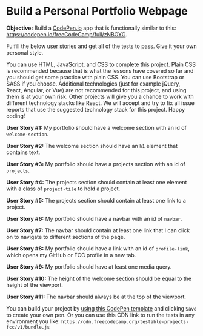 # Build a Personal Portfolio Webpage

**Objective:** Build a [CodePen.io](https://codepen.io) app that is functionally similar to this: https://codepen.io/freeCodeCamp/full/zNBOYG.

Fulfill the below [user stories](https://en.wikipedia.org/wiki/User_story) and get all of the tests to pass. Give it your own personal style.

You can use HTML, JavaScript, and CSS to complete this project. Plain CSS is recommended because that is what the lessons have covered so far and you should get some practice with plain CSS. You can use Bootstrap  or SASS if you choose. Additional technologies (just for example jQuery, React, Angular, or Vue) are not recommended for this project, and using them is at your own risk. Other projects will give you a chance to work with different technology stacks like React. We will accept and try to  fix all issue reports that use the suggested technology stack for this  project. Happy coding!

**User Story #1:** My portfolio should have a welcome section with an id of `welcome-section`.

**User Story #2:** The welcome section should have an `h1` element that contains text.

**User Story #3:** My portfolio should have a projects section with an id of `projects`.

**User Story #4:** The projects section should contain at least one element with a class of `project-tile` to hold a project.

**User Story #5:** The projects section should contain at least one link to a project.

**User Story #6:** My portfolio should have a navbar with an id of `navbar`.

**User Story #7:** The navbar should contain at least one link that I can click on to navigate to different sections of the page.

**User Story #8:** My portfolio should have a link with an id of `profile-link`, which opens my GitHub or FCC profile in a new tab.

**User Story #9:** My portfolio should have at least one media query.

**User Story #10:** The height of the welcome section should be equal to the height of the viewport.

**User Story #11:** The navbar should always be at the top of the viewport.

You can build your project by [using this CodePen template](https://codepen.io/pen?template=MJjpwO) and clicking `Save` to create your own pen. Or you can use this CDN link to run the tests in any environment you like: `https://cdn.freecodecamp.org/testable-projects-fcc/v1/bundle.js`